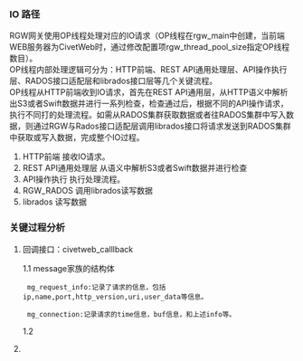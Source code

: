 ### IO 路径

RGW网关使用OP线程处理对应的IO请求（OP线程在rgw_main中创建，当前端WEB服务器为CivetWeb时，通过修改配置项rgw_thread_pool_size指定OP线程数目）。  
OP线程内部处理逻辑可分为：HTTP前端、REST API通用处理层、API操作执行层、RADOS接口适配层和librados接口层等几个关键流程。  
OP线程从HTTP前端收到IO请求，首先在REST API通用层，从HTTP语义中解析出S3或者Swift数据并进行一系列检查，检查通过后，根据不同的API操作请求，执行不同打的处理流程。如需从RADOS集群获取数据或者往RADOS集群中写入数据，则通过RGW与Rados接口适配层调用librados接口将请求发送到RADOS集群中获取或写入数据，完成整个IO过程。  

1. HTTP前端
   接收IO请求。
2. REST API通用处理层
   从语义中解析S3或者Swift数据并进行检查
3. API操作执行
   执行处理流程。
4. RGW_RADOS
   调用librados读写数据
5. librados
   读写数据

### 关键过程分析

1. 回调接口：civetweb_calllback
    
    1.1 message家族的结构体
        
        mg_request_info:记录了请求的信息，包括ip,name,port,http_version,uri,user_data等信息。  
        
        mg_connection:记录请求的time信息，buf信息，和上述info等。  

    1.2 
2. 